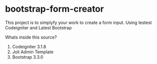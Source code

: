 # bootstrap-form-creator
This project  is to simplyfy your work to create a form input. Using lestest Codeigniter and Latest Bootstrap

Whats inside this source?
1. Codeigniter 3.1.8
2. Joli Admin Template
3. Bootstrap 3.3.0
